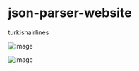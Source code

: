 # json-parser-website
turkishairlines

![image](https://github.com/MrR00tsuz/json-parser-website/assets/93054788/3257e760-8127-47ab-abee-f8a1fecb79e4)

![image](https://github.com/MrR00tsuz/json-parser-website/assets/93054788/b9a3dcde-aa85-4ea7-9407-c0af527e1782)

